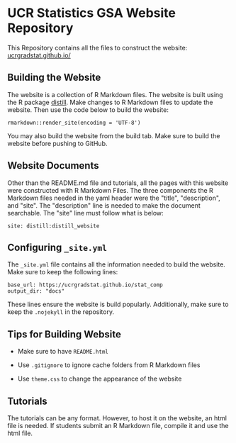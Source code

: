 # UCR Statistics GSA Website Repository

This Repository contains all the files to construct the website: [ucrgradstat.github.io/](https://ucrgradstat.github.io/)

## Building the Website

The website is a collection of R Markdown files. The website is built using the R package [distill](https://rstudio.github.io/distill/). Make changes to R Markdown files to update the website. Then use the code below to build the website:

```
rmarkdown::render_site(encoding = 'UTF-8')
```

You may also build the website from the build tab. Make sure to build the website before pushing to GitHub.

## Website Documents

Other than the README.md file and tutorials, all the pages with this website were constructed with R Markdown Files.  The three components the R Markdown files needed in the yaml header were the "title", "description", and "site". The "description" line is needed to make the document searchable. The "site" line must follow what is below:

```
site: distill:distill_website
```

## Configuring `_site.yml`

The `_site.yml` file contains all the information needed to build the website. Make sure to keep the following lines:

```
base_url: https://ucrgradstat.github.io/stat_comp
output_dir: "docs"
```
These lines ensure the website is build popularly. Additionally, make sure to keep the `.nojekyll` in the repository.


## Tips for Building Website 

- Make sure to have `README.html`

- Use `.gitignore` to ignore cache folders from R Markdown files

- Use `theme.css` to change the appearance of the website

## Tutorials

The tutorials can be any format. However, to host it on the website, an html file is needed. If students submit an R Markdown file, compile it and use the html file.


